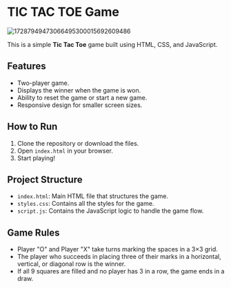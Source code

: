 # TIC TAC TOE Game
![17287949473066495300015692609486](https://github.com/user-attachments/assets/471be726-7040-46c5-9ae4-971e192c66c5)


This is a simple **Tic Tac Toe** game built using HTML, CSS, and JavaScript.

## Features

- Two-player game.
- Displays the winner when the game is won.
- Ability to reset the game or start a new game.
- Responsive design for smaller screen sizes.

## How to Run

1. Clone the repository or download the files.
2. Open `index.html` in your browser.
3. Start playing!

## Project Structure

- `index.html`: Main HTML file that structures the game.
- `styles.css`: Contains all the styles for the game.
- `script.js`: Contains the JavaScript logic to handle the game flow.

## Game Rules

- Player "O" and Player "X" take turns marking the spaces in a 3×3 grid.
- The player who succeeds in placing three of their marks in a horizontal, vertical, or diagonal row is the winner.
- If all 9 squares are filled and no player has 3 in a row, the game ends in a draw.





















